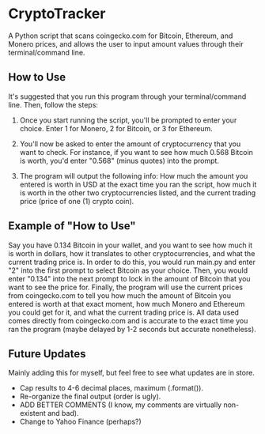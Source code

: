 # CryptoTracker
A Python script that scans coingecko.com for Bitcoin, Ethereum, and Monero prices, and allows the user to input amount values through their terminal/command line.


## How to Use
It's suggested that you run this program through your terminal/command line. Then, follow the steps:

1. Once you start running the script, you'll be prompted to enter your choice. Enter 1 for Monero, 2 for Bitcoin, or 3 for Ethereum.

2. You'll now be asked to enter the amount of cryptocurrency that you want to check. For instance, if you want to see how much 0.568 Bitcoin is worth, you'd enter "0.568" (minus quotes) into the prompt.

3. The program will output the following info: How much the amount you entered is worth in USD at the exact time you ran the script, how much it is worth in the other two cryptocurrencies listed, and the current trading price (price of one (1) crypto coin).


## Example of "How to Use"
Say you have 0.134 Bitcoin in your wallet, and you want to see how much it is worth in dollars, how it translates to other cryptocurrencies, and what the current trading price is. In order to do this, you would run main.py and enter "2" into the first prompt to select Bitcoin as your choice. Then, you would enter "0.134" into the next prompt to lock in the amount of Bitcoin that you want to see the price for. Finally, the program will use the current prices from coingecko.com to tell you how much the amount of Bitcoin you entered is worth at that exact moment, how much Monero and Ethereum you could get for it, and what the current trading price is. All data used comes directly from coingecko.com and is accurate to the exact time you ran the program (maybe delayed by 1-2 seconds but accurate nonetheless).


## Future Updates
Mainly adding this for myself, but feel free to see what updates are in store.

- Cap results to 4-6 decimal places, maximum (.format()).
- Re-organize the final output (order is ugly).
- ADD BETTER COMMENTS (I know, my comments are virtually non-existent and bad).
- Change to Yahoo Finance (perhaps?)
